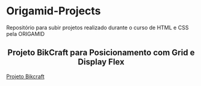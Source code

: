 # Origamid-Projects
<p>Repositório para subir projetos realizado durante o curso de HTML e CSS pela ORIGAMID</p>

<h2 align = "center">Projeto BikCraft para Posicionamento com Grid e Display Flex </h2>
<a href="https://affectionate-swirles-3feede.netlify.app">Projeto Bikcraft</a>
